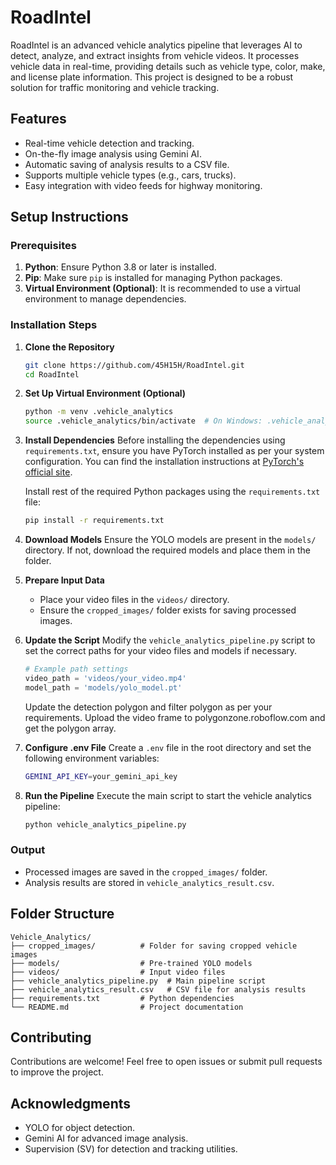 # RoadIntel

RoadIntel is an advanced vehicle analytics pipeline that leverages AI to detect, analyze, and extract insights from vehicle videos. It processes vehicle data in real-time, providing details such as vehicle type, color, make, and license plate information. This project is designed to be a robust solution for traffic monitoring and vehicle tracking.

## Features

- Real-time vehicle detection and tracking.
- On-the-fly image analysis using Gemini AI.
- Automatic saving of analysis results to a CSV file.
- Supports multiple vehicle types (e.g., cars, trucks).
- Easy integration with video feeds for highway monitoring.

## Setup Instructions

### Prerequisites

1. **Python**: Ensure Python 3.8 or later is installed.
2. **Pip**: Make sure `pip` is installed for managing Python packages.
3. **Virtual Environment (Optional)**: It is recommended to use a virtual environment to manage dependencies.

### Installation Steps

1. **Clone the Repository**

   ```bash
   git clone https://github.com/45H15H/RoadIntel.git
   cd RoadIntel
   ```

2. **Set Up Virtual Environment (Optional)**

   ```bash
   python -m venv .vehicle_analytics
   source .vehicle_analytics/bin/activate  # On Windows: .vehicle_analytics\Scripts\activate
   ```

3. **Install Dependencies**
   Before installing the dependencies using `requirements.txt`, ensure you have PyTorch installed as per your system configuration. You can find the installation instructions at [PyTorch's official site](https://pytorch.org/get-started/locally/).

   Install rest of the required Python packages using the `requirements.txt` file:

   ```bash
   pip install -r requirements.txt
   ```

4. **Download Models**
   Ensure the YOLO models are present in the `models/` directory. If not, download the required models and place them in the folder.

5. **Prepare Input Data**
   - Place your video files in the `videos/` directory.
   - Ensure the `cropped_images/` folder exists for saving processed images.

6. **Update the Script**
   Modify the `vehicle_analytics_pipeline.py` script to set the correct paths for your video files and models if necessary.

   ```python
   # Example path settings
   video_path = 'videos/your_video.mp4'
   model_path = 'models/yolo_model.pt'
   ```

   Update the detection polygon and filter polygon as per your requirements.
   Upload the video frame to polygonzone.roboflow.com and get the polygon array.

7. **Configure .env File**
   Create a `.env` file in the root directory and set the following environment variables:

   ```bash
   GEMINI_API_KEY=your_gemini_api_key
   ```

8. **Run the Pipeline**
   Execute the main script to start the vehicle analytics pipeline:

   ```bash
   python vehicle_analytics_pipeline.py
   ```

### Output

- Processed images are saved in the `cropped_images/` folder.
- Analysis results are stored in `vehicle_analytics_result.csv`.

## Folder Structure

```
Vehicle_Analytics/
├── cropped_images/          # Folder for saving cropped vehicle images
├── models/                  # Pre-trained YOLO models
├── videos/                  # Input video files
├── vehicle_analytics_pipeline.py  # Main pipeline script
├── vehicle_analytics_result.csv   # CSV file for analysis results
├── requirements.txt         # Python dependencies
└── README.md                # Project documentation
```

## Contributing

Contributions are welcome! Feel free to open issues or submit pull requests to improve the project.

## Acknowledgments

- YOLO for object detection.
- Gemini AI for advanced image analysis.
- Supervision (SV) for detection and tracking utilities.
